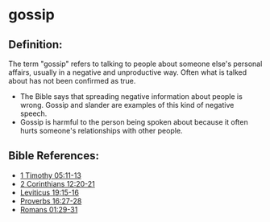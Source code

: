 # gossip #

## Definition: ##

The term "gossip" refers to talking to people about someone else's personal affairs, usually in a negative and unproductive way. Often what is talked about has not been confirmed as true.

* The Bible says that spreading negative information about people is wrong. Gossip and slander are examples of this kind of negative speech.
* Gossip is harmful to the person being spoken about because it often hurts someone's relationships with other people.
  



## Bible References: ##

* [1 Timothy 05:11-13](en/tn/1ti/help/05/11)
* [2 Corinthians 12:20-21](en/tn/2co/help/12/20)
* [Leviticus 19:15-16](en/tn/lev/help/19/15)
* [Proverbs 16:27-28](en/tn/pro/help/16/27)
* [Romans 01:29-31](en/tn/rom/help/01/29)